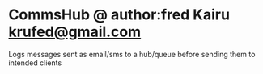 CommsHub
@ author:fred Kairu
krufed@gmail.com
========
Logs messages sent as email/sms to a hub/queue before sending them to intended clients

